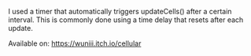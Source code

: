 
I used a timer that automatically triggers updateCells() after a certain interval. This is commonly done using a time delay that resets after each update.

Available on:
https://wuniii.itch.io/cellular
